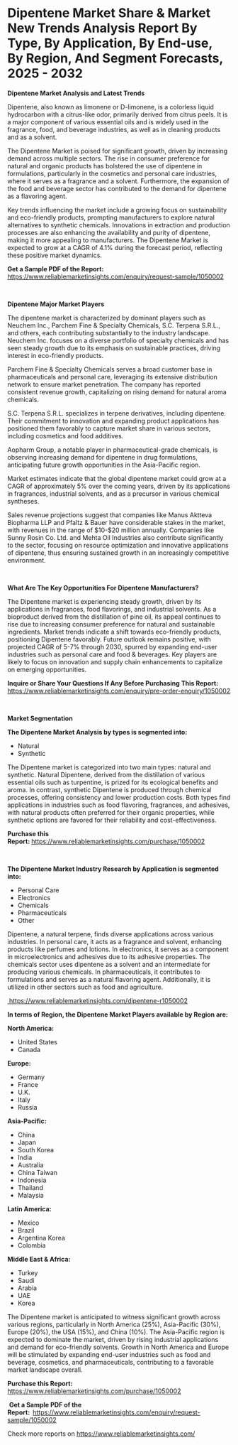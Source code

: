 <p><h1>Dipentene Market Share & Market New Trends Analysis Report By Type, By Application, By End-use, By Region, And Segment Forecasts, 2025 - 2032</h1></p><p><strong>Dipentene Market Analysis and Latest Trends</strong></p>
<p><p>Dipentene, also known as limonene or D-limonene, is a colorless liquid hydrocarbon with a citrus-like odor, primarily derived from citrus peels. It is a major component of various essential oils and is widely used in the fragrance, food, and beverage industries, as well as in cleaning products and as a solvent.</p><p>The Dipentene Market is poised for significant growth, driven by increasing demand across multiple sectors. The rise in consumer preference for natural and organic products has bolstered the use of dipentene in formulations, particularly in the cosmetics and personal care industries, where it serves as a fragrance and a solvent. Furthermore, the expansion of the food and beverage sector has contributed to the demand for dipentene as a flavoring agent.</p><p>Key trends influencing the market include a growing focus on sustainability and eco-friendly products, prompting manufacturers to explore natural alternatives to synthetic chemicals. Innovations in extraction and production processes are also enhancing the availability and purity of dipentene, making it more appealing to manufacturers. The Dipentene Market is expected to grow at a CAGR of 4.1% during the forecast period, reflecting these positive market dynamics.</p></p>
<p><strong>Get a Sample PDF of the Report:&nbsp;</strong> <a href="https://www.reliablemarketinsights.com/enquiry/request-sample/1050002?utm_campaign=2244&utm_medium=2&utm_source=Github&utm_content=ia&utm_term=01042025&utm_id=dipentene">https://www.reliablemarketinsights.com/enquiry/request-sample/1050002</a></p>
<p>&nbsp;</p>
<p><strong>Dipentene Major Market Players</strong></p>
<p><p>The dipentene market is characterized by dominant players such as Neuchem Inc., Parchem Fine & Specialty Chemicals, S.C. Terpena S.R.L., and others, each contributing substantially to the industry landscape. Neuchem Inc. focuses on a diverse portfolio of specialty chemicals and has seen steady growth due to its emphasis on sustainable practices, driving interest in eco-friendly products.</p><p>Parchem Fine & Specialty Chemicals serves a broad customer base in pharmaceuticals and personal care, leveraging its extensive distribution network to ensure market penetration. The company has reported consistent revenue growth, capitalizing on rising demand for natural aroma chemicals.</p><p>S.C. Terpena S.R.L. specializes in terpene derivatives, including dipentene. Their commitment to innovation and expanding product applications has positioned them favorably to capture market share in various sectors, including cosmetics and food additives. </p><p>Aopharm Group, a notable player in pharmaceutical-grade chemicals, is observing increasing demand for dipentene in drug formulations, anticipating future growth opportunities in the Asia-Pacific region.</p><p>Market estimates indicate that the global dipentene market could grow at a CAGR of approximately 5% over the coming years, driven by its applications in fragrances, industrial solvents, and as a precursor in various chemical syntheses.</p><p>Sales revenue projections suggest that companies like Manus Aktteva Biopharma LLP and Pfaltz & Bauer have considerable stakes in the market, with revenues in the range of $10-$20 million annually. Companies like Sunny Rosin Co. Ltd. and Mehta Oil Industries also contribute significantly to the sector, focusing on resource optimization and innovative applications of dipentene, thus ensuring sustained growth in an increasingly competitive environment.</p></p>
<p>&nbsp;</p>
<p><strong>What Are The Key Opportunities For Dipentene Manufacturers?</strong></p>
<p><p>The Dipentene market is experiencing steady growth, driven by its applications in fragrances, food flavorings, and industrial solvents. As a bioproduct derived from the distillation of pine oil, its appeal continues to rise due to increasing consumer preference for natural and sustainable ingredients. Market trends indicate a shift towards eco-friendly products, positioning Dipentene favorably. Future outlook remains positive, with projected CAGR of 5-7% through 2030, spurred by expanding end-user industries such as personal care and food & beverages. Key players are likely to focus on innovation and supply chain enhancements to capitalize on emerging opportunities.</p></p>
<p><strong>Inquire or Share Your Questions If Any Before Purchasing This Report:</strong> <a href="https://www.reliablemarketinsights.com/enquiry/pre-order-enquiry/1050002?utm_campaign=2244&utm_medium=2&utm_source=Github&utm_content=ia&utm_term=01042025&utm_id=dipentene">https://www.reliablemarketinsights.com/enquiry/pre-order-enquiry/1050002</a></p>
<p>&nbsp;</p>
<p><strong>Market Segmentation</strong></p>
<p><strong>The Dipentene Market Analysis by types is segmented into:</strong></p>
<p><ul><li>Natural</li><li>Synthetic</li></ul></p>
<p><p>The Dipentene market is categorized into two main types: natural and synthetic. Natural Dipentene, derived from the distillation of various essential oils such as turpentine, is prized for its ecological benefits and aroma. In contrast, synthetic Dipentene is produced through chemical processes, offering consistency and lower production costs. Both types find applications in industries such as food flavoring, fragrances, and adhesives, with natural products often preferred for their organic properties, while synthetic options are favored for their reliability and cost-effectiveness.</p></p>
<p><strong>Purchase this Report:&nbsp;</strong><a href="https://www.reliablemarketinsights.com/purchase/1050002?utm_campaign=2244&utm_medium=2&utm_source=Github&utm_content=ia&utm_term=01042025&utm_id=dipentene">https://www.reliablemarketinsights.com/purchase/1050002</a></p>
<p>&nbsp;</p>
<p><strong>The Dipentene Market Industry Research by Application is segmented into:</strong></p>
<p><ul><li>Personal Care</li><li>Electronics</li><li>Chemicals</li><li>Pharmaceuticals</li><li>Other</li></ul></p>
<p><p>Dipentene, a natural terpene, finds diverse applications across various industries. In personal care, it acts as a fragrance and solvent, enhancing products like perfumes and lotions. In electronics, it serves as a component in microelectronics and adhesives due to its adhesive properties. The chemicals sector uses dipentene as a solvent and an intermediate for producing various chemicals. In pharmaceuticals, it contributes to formulations and serves as a natural flavoring agent. Additionally, it is utilized in other sectors such as food and agriculture.</p></p>
<p><a href="https://www.reliablemarketinsights.com/dipentene-r1050002?utm_campaign=2244&utm_medium=2&utm_source=Github&utm_content=ia&utm_term=01042025&utm_id=dipentene">&nbsp;https://www.reliablemarketinsights.com/dipentene-r1050002</a></p>
<p><strong>In terms of Region, the Dipentene Market Players available by Region are:</strong></p>
<p>
    <p> <strong> North America: </strong>
        <ul>
            <li>United States</li>
            <li>Canada</li>
        </ul>
        </p> 
    <p> <strong> Europe: </strong>
        <ul>
            <li>Germany</li>
            <li>France</li>
            <li>U.K.</li>
            <li>Italy</li>
            <li>Russia</li>
        </ul>
        </p> 
    <p> <strong> Asia-Pacific: </strong>
        <ul>
            <li>China</li>
            <li>Japan</li>
            <li>South Korea</li>
            <li>India</li>
            <li>Australia</li>
            <li>China Taiwan</li>
            <li>Indonesia</li>
            <li>Thailand</li>
            <li>Malaysia</li>
        </ul>
        </p> 
    <p> <strong> Latin America: </strong>
        <ul>
            <li>Mexico</li>
            <li>Brazil</li>
            <li>Argentina Korea</li>
            <li>Colombia</li>
        </ul>
        </p> 
    <p> <strong> Middle East & Africa: </strong>
        <ul>
            <li>Turkey</li>
            <li>Saudi</li>
            <li>Arabia</li>
            <li>UAE</li>
            <li>Korea</li>
        </ul>
    </p>
    </p>
<p><p>The Dipentene market is anticipated to witness significant growth across various regions, particularly in North America (25%), Asia-Pacific (30%), Europe (20%), the USA (15%), and China (10%). The Asia-Pacific region is expected to dominate the market, driven by rising industrial applications and demand for eco-friendly solvents. Growth in North America and Europe will be stimulated by expanding end-user industries such as food and beverage, cosmetics, and pharmaceuticals, contributing to a favorable market landscape overall.</p></p>
<p><strong>Purchase this Report: </strong><a href="https://www.reliablemarketinsights.com/purchase/1050002?utm_campaign=2244&utm_medium=2&utm_source=Github&utm_content=ia&utm_term=01042025&utm_id=dipentene">https://www.reliablemarketinsights.com/purchase/1050002</a></p>
<p>&nbsp;<strong>Get a Sample PDF of the Report:&nbsp;&nbsp;</strong><a href="https://www.reliablemarketinsights.com/enquiry/request-sample/1050002?utm_campaign=2244&utm_medium=2&utm_source=Github&utm_content=ia&utm_term=01042025&utm_id=dipentene">https://www.reliablemarketinsights.com/enquiry/request-sample/1050002</a></p>
<p><strong></strong></p>
<p>Check more reports on <a href="https://www.reliablemarketinsights.com/?utm_campaign=2244&utm_medium=2&utm_source=Github&utm_content=ia&utm_term=01042025&utm_id=dipentene">https://www.reliablemarketinsights.com/</a></p>